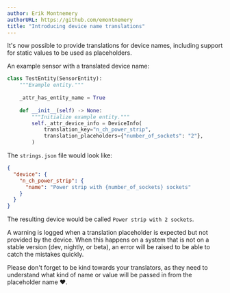 ```yaml
---
author: Erik Montnemery
authorURL: https://github.com/emontnemery
title: "Introducing device name translations"
---
```


It's now possible to provide translations for device names, including support for
static values to be used as placeholders.

An example sensor with a translated device name:
```python
class TestEntity(SensorEntity):
    """Example entity."""
    
    _attr_has_entity_name = True
    
    def __init__(self) -> None:
        """Initialize example entity."""
        self._attr_device_info = DeviceInfo(
            translation_key="n_ch_power_strip",
            translation_placeholders={"number_of_sockets": "2"},
        )
```
The `strings.json` file would look like:
```json
{
  "device": {
    "n_ch_power_strip": {
      "name": "Power strip with {number_of_sockets} sockets"
    }
  }
}
```

The resulting device would be called `Power strip with 2 sockets`.

A warning is logged when a translation placeholder is expected but not provided by the device.
When this happens on a system that is not on a stable version (dev, nightly, or beta), an error will be raised to be able to catch the mistakes quickly.

Please don't forget to be kind towards your translators, as they need to understand what kind of name or value will be passed in from the placeholder name ❤️.